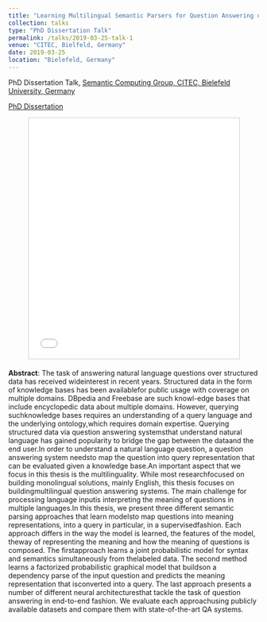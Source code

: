 ```yaml
---
title: "Learning Multilingual Semantic Parsers for Question Answering over Linked Data"
collection: talks
type: "PhD Dissertation Talk"
permalink: /talks/2019-03-25-talk-1
venue: "CITEC, Bielfeld, Germany"
date: 2019-03-25
location: "Bielefeld, Germany"
---
```


PhD Dissertation Talk, 
[Semantic Computing Group, CITEC, Bielefeld University, Germany](http://sc.cit-ec.uni-bielefeld.de/)

[PhD Dissertation](https://pub.uni-bielefeld.de/download/2935619/2935620/Sherzod_Hakimov_PhD_Dissertation.pdf)

<figure>
<iframe src="//www.slideshare.net/slideshow/embed_code/key/6jjV6yIf8Wdvn" width="595" height="485" frameborder="0" marginwidth="0" marginheight="0" scrolling="no" style="border:1px solid #CCC; border-width:1px; margin-bottom:5px; max-width: 100%;" allowfullscreen></iframe>
</figure>


<b>Abstract</b>: The task of answering natural language questions over structured data has received wideinterest in recent years.  Structured data in the form of knowledge bases has been availablefor public usage with coverage on multiple domains. DBpedia and Freebase are such knowl-edge bases that include encyclopedic data about multiple domains. However, querying suchknowledge bases requires an understanding of a query language and the underlying ontology,which requires domain expertise.  Querying structured data via question answering systemsthat understand natural language has gained popularity to bridge the gap between the dataand the end user.In order to understand a natural language question, a question answering system needsto map the question into query representation that can be evaluated given a knowledge base.An important aspect that we focus in this thesis is the multilinguality.  While most researchfocused on building monolingual solutions, mainly English, this thesis focuses on buildingmultilingual question answering systems. The main challenge for processing language inputis interpreting the meaning of questions in multiple languages.In this thesis, we present three different semantic parsing approaches that learn modelsto map questions into meaning representations,  into a query in particular,  in a supervisedfashion. Each approach differs in the way the model is learned, the features of the model, theway of representing the meaning and how the meaning of questions is composed.  The firstapproach learns a joint probabilistic model for syntax and semantics simultaneously from thelabeled data. The second method learns a factorized probabilistic graphical model that buildson a dependency parse of the input question and predicts the meaning representation that isconverted into a query. The last approach presents a number of different neural architecturesthat tackle the task of question answering in end-to-end fashion. We evaluate each approachusing publicly available datasets and compare them with state-of-the-art QA systems.
